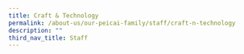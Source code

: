 ```yaml
---
title: Craft & Technology
permalink: /about-us/our-peicai-family/staff/craft-n-technology
description: ""
third_nav_title: Staff
---
```

